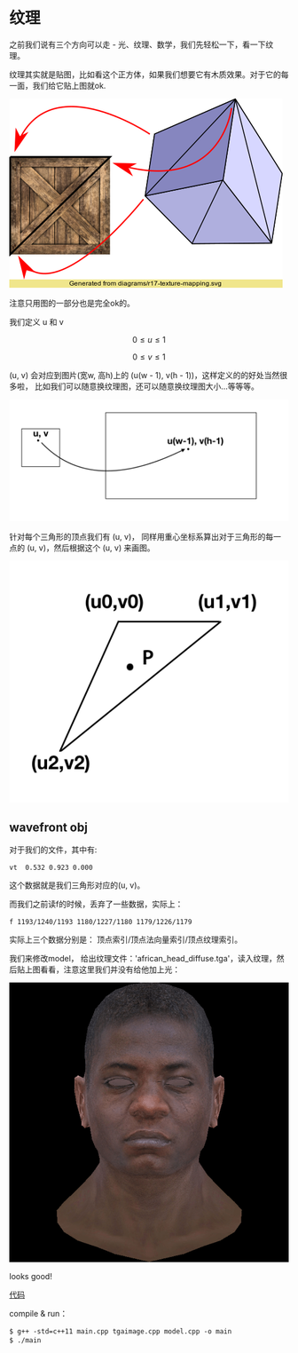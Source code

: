 # 纹理


之前我们说有三个方向可以走 - 光、纹理、数学，我们先轻松一下，看一下纹理。

纹理其实就是贴图，比如看这个正方体，如果我们想要它有木质效果。对于它的每一面，我们给它贴上图就ok.

![](images/r17-texture-mapping.png)

注意只用图的一部分也是完全ok的。

我们定义 u 和 v

 $$
 0 \le u \le 1
 $$
 
 
 $$
 0 \le v \le 1
 $$


(u, v)  会对应到图片(宽w, 高h)上的 (u(w - 1), v(h - 1))，这样定义的的好处当然很多啦， 比如我们可以随意换纹理图，还可以随意换纹理图大小...等等等。

![](images/uvwh.png)

针对每个三角形的顶点我们有 (u, v)， 同样用重心坐标系算出对于三角形的每一点的 (u, v)，然后根据这个 (u, v) 来画图。

![](images/texture_uv.png)


## wavefront obj

对于我们的文件，其中有:

```
vt  0.532 0.923 0.000
```

这个数据就是我们三角形对应的(u, v)。

而我们之前读f的时候，丢弃了一些数据，实际上：


```
f 1193/1240/1193 1180/1227/1180 1179/1226/1179
```

实际上三个数据分别是： 顶点索引/顶点法向量索引/顶点纹理索引。


我们来修改model， 给出纹理文件：'african\_head\_diffuse.tga'，读入纹理，然后贴上图看看，注意这里我们并没有给他加上光：

![](images/texture.png)

looks good!

[代码](https://github.com/KrisYu/tinyrender/tree/master/code/07_texture)


compile & run：

```
$ g++ -std=c++11 main.cpp tgaimage.cpp model.cpp -o main
$ ./main
```
